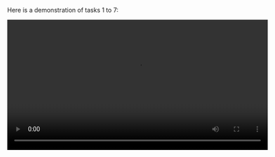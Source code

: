 Here is a demonstration of tasks 1 to 7:

<video width="600" controls>
  <source src="https://github.com/chethanda/chethan-s-ai-generate/assets/73913417/9b942005-3be5-4ec4-b7dc-18166dfdb52d" type="video/mp4">
  Your browser does not support the video tag.
</video>
